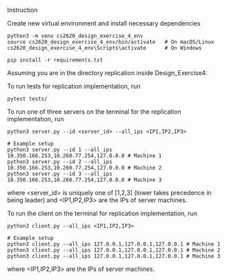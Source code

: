 Instruction

Create new virtual environment and install necessary dependencies
```
python3 -m venv cs2620_design_exercise_4_env
source cs2620_design_exercise_4_env/bin/activate   # On macOS/Linux
cs2620_design_exercise_4_env\Scripts\activate      # On Windows

pip install -r requirements.txt
```

Assuming you are in the directory replication inside Design_Exercise4:

To run tests for replication implementation, run
```
pytest tests/
```

To run one of three servers on the terminal for the replication implementation, run
```
python3 server.py --id <server_id> --all_ips <IP1,IP2,IP3>

# Example setup
python3 server.py --id 1 --all_ips 10.350.166.253,10.260.77.254,127.0.0.0 # Machine 1
python3 server.py --id 2 --all_ips 10.350.166.253,10.260.77.254,127.0.0.0 # Machine 2
python3 server.py --id 3 --all_ips 10.350.166.253,10.260.77.254,127.0.0.0 # Machine 3
```
where <server_id> is uniquely one of [1,2,3] (lower takes precedence in being leader) and <IP1,IP2,IP3> are the IPs of server machines.

To run the client on the terminal for replication implementation, run
```
python3 client.py --all_ips <IP1,IP2,IP3>

# Example setup
python3 client.py --all_ips 127.0.0.1,127.0.0.1,127.0.0.1 # Machine 1
python3 client.py --all_ips 127.0.0.1,127.0.0.1,127.0.0.1 # Machine 2
python3 client.py --all_ips 127.0.0.1,127.0.0.1,127.0.0.1 # Machine 3
```
where <IP1,IP2,IP3> are the IPs of server machines.